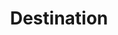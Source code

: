 ---
title: Destination
description: Fusce hic augue velit wisi quibusdam pariatur, iusto primis, nec nemo, rutrum. Vestibulum cumque laudantium. Sit ornare mollitia tenetur, aptent.
---